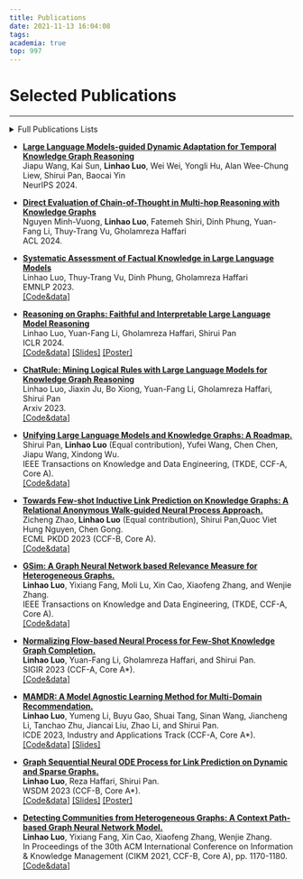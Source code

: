```yaml
---
title: Publications
date: 2021-11-13 16:04:08
tags:
academia: true
top: 997
---
```


# Selected Publications
----
<details> 

<summary>Full Publications Lists</summary>

> * **[Large Language Models-guided Dynamic Adaptation for Temporal Knowledge Graph Reasoning](https://arxiv.org/abs/2405.14170)**   
Jiapu Wang, Kai Sun, **Linhao Luo**, Wei Wei, Yongli Hu, Alan Wee-Chung Liew, Shirui Pan, Baocai Yin   
NeurIPS 2024.   
> * **[Direct Evaluation of Chain-of-Thought in Multi-hop Reasoning with Knowledge Graphs](https://arxiv.org/abs/2402.11199)**   
Nguyen Minh-Vuong, **Linhao Luo**, Fatemeh Shiri, Dinh Phung, Yuan-Fang Li, Thuy-Trang Vu, Gholamreza Haffari   
ACL 2024.   
>* **[Systematic Assessment of Factual Knowledge in Large Language Models](https://arxiv.org/abs/2310.11638)**   
Linhao Luo, Thuy-Trang Vu, Dinh Phung, Gholamreza Haffari   
EMNLP 2023.   
>* **[ChatRule: Mining Logical Rules with Large Language Models for Knowledge Graph Reasoning](https://arxiv.org/abs/2309.01538)**   
  Linhao Luo, Jiaxin Ju, Bo Xiong, Yuan-Fang Li, Gholamreza Haffari, Shirui Pan   
  Arxiv 2023.   
>* **[Reasoning on Graphs: Faithful and Interpretable Large Language Model Reasoning](https://arxiv.org/abs/2310.01061)**   
  Linhao Luo, Yuan-Fang Li, Gholamreza Haffari, Shirui Pan   
  ICLR 2024.   
  [\[Code&data\]](https://github.com/rmanluo/reasoning-on-graphs)
>* **[Unifying Large Language Models and Knowledge Graphs: A Roadmap.](https://arxiv.org/abs/2306.08302)**   
  Shirui Pan, **Linhao Luo** (Equal contribution), Yufei Wang, Chen Chen, Jiapu Wang, Xindong Wu.   
  IEEE Transactions on Knowledge and Data Engineering.
>* **[Towards Few-shot Inductive Link Prediction on Knowledge Graphs: A Relational Anonymous Walk-guided Neural Process Approach.](https://arxiv.org/abs/2307.01204)**   
  Zicheng Zhao, **Linhao Luo** (Equal contribution), Shirui Pan,Quoc Viet Hung Nguyen, Chen Gong.   
  ECML PKDD 2023.
>* [**GSim: A Graph Neural Network based Relevance Measure for Heterogeneous Graphs.**](https://arxiv.org/abs/2208.06144)   
   **Linhao Luo**, Yixiang Fang, Moli Lu, Xin Cao, Xiaofeng Zhang, and Wenjie Zhang.   
   IEEE Transactions on Knowledge and Data Engineering, (TKDE, CCF-A, Core A).
>* **SocialDial: A Benchmark for Socially-Aware Dialogue Systems.**   
   Haolan Zhan, Zhuang Li, Yufei Wang, **Linhao Luo**, Tao Feng, Xiaoxi Kang, Yuncheng Hua, Lizhen Qu, Lay Ki Soon, Suraj Sharma, Ingrid Zukerman, Zhaleh Semnani-Azad and Gholamreza Haffari.   
   SIGIR 2023, Resource Papers Track (CCF-A, Core A*).   
>* [**Normalizing Flow-based Neural Process for Few-Shot Knowledge Graph Completion.**](https://arxiv.org/abs/2304.08183)  
  **Linhao Luo**, Yuan-Fang Li, Gholamreza Haffari, and Shirui Pan.  
  SIGIR 2023 (CCF-A, Core A*).  
  [\[Code&data\]](https://github.com/RManLuo/NP-FKGC)
>* [**MAMDR: A Model Agnostic Learning Method for Multi-Domain Recommendation.**](https://arxiv.org/abs/2202.12524)  
  **Linhao Luo**, Yumeng Li, Buyu Gao, Shuai Tang, Sinan Wang, Jiancheng Li, Tanchao Zhu, Jiancai Liu, Zhao Li, and Shirui Pan.  
  ICDE 2023, Industry and Applications Track (CCF-A, Core A*).  
  [\[Code&data\]](https://github.com/RManLuo/MAMDR)  [\[Slides\]](https://github.com/RManLuo/MAMDR/blob/master/ICDE-23-Slides-MAMDR.pdf)
>* [**Graph Sequential Neural ODE Process for Link Prediction on Dynamic and Sparse Graphs.**](https://arxiv.org/pdf/2211.08568.pdf)   
    **Linhao Luo**, Reza Haffari, Shirui Pan.  
    WSDM 2023 (CCF-B, Core A*).  
    [\[Code&data\]](https://github.com/RManLuo/GSNOP)  [\[Slides\]](https://github.com/RManLuo/GSNOP/blob/master/WSDM-23-GSNOP-Slides.pdf) [\[Poster\]](https://github.com/RManLuo/GSNOP/blob/master/WSDM-23-GSNOP-Poster.pdf)
>* **MedGraph: malicious edge detection in temporal reciprocal graph via multi-head attention-based GNN.**   
  Kai Chen, Ziao Wang, Kai Liu, Xiaofeng Zhang, **Linhao Luo**.   
  Neural Computing and Applications (2023).
>* [**RMGN: A Regional Mask Guided Network for Parser-free Virtual Try-on.**](https://www.ijcai.org/proceedings/2022/0161.pdf)   
  Chao Lin, Zhao Li, Sheng Zhou, Shichang Hu, Jialun Zhang, **Linhao Luo**, Jiarun Zhang, Longtao Huang and Yuan He.  
  IJCAI 2022 (CCF-A, Core A*).  
  [\[Code&data\]](https://github.com/jokerlc/RMGN-VITON)
>*  [**Why do Semantically Unrelated Categories Appear in the Same Session? A Demand-aware Method.**](https://dl.acm.org/doi/abs/10.1145/3477495.3531806)   
    Liqi Yang, **Linhao Luo**, Xiaofeng Zhang, Fengxin Li, Xinni Zhang, Zelin Jiang and Shuai Tang.  
    Proceedings of the 45th International ACM SIGIR Conference on Research and Development in Information Retrieval, short paper (SIGIR 2022, CCF-A, Core A*).
>*  **DCRS: a deep contrast reciprocal recommender system to simultaneously capture user interest and attractiveness for online dating.**  
    **Linhao Luo**, Xiaofeng Zhang, Xiaoyun Chen, Kai Liu, Dan Peng, Xiaofei Yang.  
    Neural Computing and Applications (2022).
>* **CP-GNN: A Software for Community Detection in Heterogeneous Information Networks.** **Linhao Luo**,  
    Yixiang Fang, Xin Cao, Xiaofeng Zhang, Wenjie Zhang.  
    Software Impacts, 2021, 10: 100169.
>* [**Detecting Communities from Heterogeneous Graphs: A Context Path-based Graph Neural Network Model.**](https://dl.acm.org/doi/abs/10.1145/3459637.3482250)  
  **Linhao Luo**, Yixiang Fang, Xin Cao, Xiaofeng Zhang, Wenjie Zhang.  
  In Proceedings of the 30th ACM International Conference on Information & Knowledge Management (CIKM 2021, CCF-B, Core A), pp. 1170-1180.  
  [\[Code&data\]](https://github.com/RManLuo/CP-GNN) 
>* **Correlated Wasserstein Autoencoder for Implicit Data Recommendation.**  
    Yinlin Yao, Jinbing Zhong, Xiaofeng Zhang, **Linhao Luo**.  
    In 2020 IEEE/WIC/ACM International Joint Conference on Web Intelligence and Intelligent Agent Technology (WI-IAT 2020), pp. 417-422.
>* **A Motif-based Graph Neural Network to Reciprocal Recommendation for Online Dating.**  
  **Linhao Luo**, Kai Liu, Dan Peng, Yaolin Ying, and Xiaofeng Zhang.  
  27th International Conference on Neural Information Processing (ICONIP 2020)  
  [\[Code&data\]](https://github.com/RManLuo/MotifGNN) 
>* **Rrcn: A reinforced random convolutional network based reciprocal recommendation approach for online dating.**  
    **Luo L**, Yang L, Xin J, et al.  
    arXiv preprint arXiv:2011.12586.
>*  **Structure Matters: Towards Generating Transferable Adversarial Images.**  
    Dan Peng, Zizhan Zheng, **Linhao Luo** and Xiaofeng Zhang.  
    24th European Conference on Artificial Intelligence (ECAI 2020).
>*  **Deepbot: A Deep Neural Network Based Approach for Detecting Twitter Bots.**  
    **Linhao Luo**, Xiaofeng Zhang, Xiaofei Yang and Weihuang Yang.  
    IOP Conference Series: Materials Science and Engineering, volume 719, number 1.

</details>

* **[Large Language Models-guided Dynamic Adaptation for Temporal Knowledge Graph Reasoning](https://arxiv.org/abs/2405.14170)**   
Jiapu Wang, Kai Sun, **Linhao Luo**, Wei Wei, Yongli Hu, Alan Wee-Chung Liew, Shirui Pan, Baocai Yin   
NeurIPS 2024.
* **[Direct Evaluation of Chain-of-Thought in Multi-hop Reasoning with Knowledge Graphs](https://arxiv.org/abs/2402.11199)**   
Nguyen Minh-Vuong, **Linhao Luo**, Fatemeh Shiri, Dinh Phung, Yuan-Fang Li, Thuy-Trang Vu, Gholamreza Haffari   
ACL 2024.   
* **[Systematic Assessment of Factual Knowledge in Large Language Models](https://arxiv.org/abs/2310.11638)**   
Linhao Luo, Thuy-Trang Vu, Dinh Phung, Gholamreza Haffari   
EMNLP 2023.   
[\[Code&data\]](https://github.com/RManLuo/llm-facteval)
* **[Reasoning on Graphs: Faithful and Interpretable Large Language Model Reasoning](https://arxiv.org/abs/2310.01061)**   
  Linhao Luo, Yuan-Fang Li, Gholamreza Haffari, Shirui Pan   
  ICLR 2024.   
  [\[Code&data\]](https://github.com/rmanluo/reasoning-on-graphs)  [\[Slides\]](https://github.com/RManLuo/reasoning-on-graphs/blob/master/Reasoning%20on%20Graphs-ICLR2024-slides.pdf) [\[Poster\]](https://github.com/RManLuo/reasoning-on-graphs/blob/master/poster.pdf)
* **[ChatRule: Mining Logical Rules with Large Language Models for Knowledge Graph Reasoning](https://arxiv.org/abs/2309.01538)**   
  Linhao Luo, Jiaxin Ju, Bo Xiong, Yuan-Fang Li, Gholamreza Haffari, Shirui Pan   
  Arxiv 2023.   
  [\[Code&data\]](https://github.com/rmanluo/chatrule)
* **[Unifying Large Language Models and Knowledge Graphs: A Roadmap.](https://arxiv.org/abs/2306.08302)**  
  Shirui Pan, **Linhao Luo** (Equal contribution), Yufei Wang, Chen Chen, Jiapu Wang, Xindong Wu.  
  IEEE Transactions on Knowledge and Data Engineering, (TKDE, CCF-A, Core A).   
  [\[Code&data\]](https://github.com/RManLuo/Awesome-LLM-KG)
* **[Towards Few-shot Inductive Link Prediction on Knowledge Graphs: A Relational Anonymous Walk-guided Neural Process Approach.](https://arxiv.org/abs/2307.01204)**   
  Zicheng Zhao, **Linhao Luo** (Equal contribution), Shirui Pan,Quoc Viet Hung Nguyen, Chen Gong.   
  ECML PKDD 2023 (CCF-B, Core A).   
  [\[Code&data\]](https://github.com/leapxcheng/RawNP)
* [**GSim: A Graph Neural Network based Relevance Measure for Heterogeneous Graphs.**](https://arxiv.org/abs/2208.06144)   
   **Linhao Luo**, Yixiang Fang, Moli Lu, Xin Cao, Xiaofeng Zhang, and Wenjie Zhang.   
   IEEE Transactions on Knowledge and Data Engineering, (TKDE, CCF-A, Core A).   
   [\[Code&data\]](https://github.com/RManLuo/GSim)
* [**Normalizing Flow-based Neural Process for Few-Shot Knowledge Graph Completion.**](https://arxiv.org/abs/2304.08183)  
  **Linhao Luo**, Yuan-Fang Li, Gholamreza Haffari, and Shirui Pan.  
  SIGIR 2023 (CCF-A, Core A*).  
  [\[Code&data\]](https://github.com/RManLuo/NP-FKGC)

* [**MAMDR: A Model Agnostic Learning Method for Multi-Domain Recommendation.**](https://arxiv.org/abs/2202.12524)  
  **Linhao Luo**, Yumeng Li, Buyu Gao, Shuai Tang, Sinan Wang, Jiancheng Li, Tanchao Zhu, Jiancai Liu, Zhao Li, and Shirui Pan.  
  ICDE 2023, Industry and Applications Track (CCF-A, Core A*).  
  [\[Code&data\]](https://github.com/RManLuo/MAMDR)  [\[Slides\]](https://github.com/RManLuo/MAMDR/blob/master/ICDE-23-Slides-MAMDR.pdf)

* [**Graph Sequential Neural ODE Process for Link Prediction on Dynamic and Sparse Graphs.**](https://arxiv.org/abs/2211.08568)   
    **Linhao Luo**, Reza Haffari, Shirui Pan.  
    WSDM 2023 (CCF-B, Core A*).  
    [\[Code&data\]](https://github.com/RManLuo/GSNOP)  [\[Slides\]](https://github.com/RManLuo/GSNOP/blob/master/WSDM-23-GSNOP-Slides.pdf) [\[Poster\]](https://github.com/RManLuo/GSNOP/blob/master/WSDM-23-GSNOP-Poster.pdf)

* [**Detecting Communities from Heterogeneous Graphs: A Context Path-based Graph Neural Network Model.**](https://arxiv.org/abs/2109.02058)  
  **Linhao Luo**, Yixiang Fang, Xin Cao, Xiaofeng Zhang, Wenjie Zhang.  
  In Proceedings of the 30th ACM International Conference on Information & Knowledge Management (CIKM 2021, CCF-B, Core A), pp. 1170-1180.  
  [\[Code&data\]](https://github.com/RManLuo/CP-GNN) 

